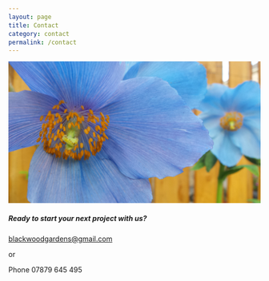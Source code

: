 ```yaml
---
layout: page
title: Contact
category: contact
permalink: /contact 
---
```

![Mecanopsis](/assets/img/MeconopsisLandscape.jpg)
##### Ready to start your next project with us? ##### 

[blackwoodgardens@gmail.com](mailto:blackwoodgardens@gmail.com)

or

Phone 07879 645 495